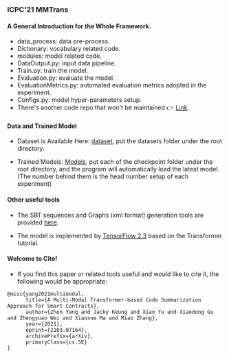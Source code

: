 ### ICPC'21 MMTrans

#### A General Introduction for the Whole Framework.

- data_process: data pre-process.
- Dictionary: vocabulary related code.
- modules: model related code.
- DataOutput.py:  input data pipeline.
- Train.py: train the model.
- Evaluation.py: evaluate the model.
- EvaluationMetrics.py: automated evaluation metrics adopted in the experiment.
- Configs.py: model hyper-parameters setup.
- There's another code repo that won't be maintained :point_right: [Link](https://zenodo.org/record/4452609#.YFB9w50zYuU).

#### Data and Trained Model

- Dataset is Available Here: [dataset](https://zenodo.org/record/4587089#.YEMmWugzYuU), put the datasets folder under the root directory.

- Trained Models: [Models](https://drive.google.com/drive/folders/1VkyISadwA8tp43xhJglqXIoSX3tT33k8?usp=sharing), put each of the checkpoint folder under the root directory, 
and the program will automatically load the latest model. (The number behind them is the head number setup of each experiment)

#### Other useful tools

- The SBT sequences and Graphs (xml format) generation tools are provided [here](https://github.com/yz1019117968/SC_tokenization).

- The model is implemented by [TensorFlow 2.3](https://www.tensorflow.org/tutorials/text/transformer?hl=zh-cn) based on the Transformer tutorial.  

#### Welcome to Cite!  
- If you find this paper or related tools useful and would like to cite it, the following would be appropriate:
```
@misc{yang2021multimodal,
      title={A Multi-Modal Transformer-based Code Summarization Approach for Smart Contracts}, 
      author={Zhen Yang and Jacky Keung and Xiao Yu and Xiaodong Gu and Zhengyuan Wei and Xiaoxue Ma and Miao Zhang},
      year={2021},
      eprint={2103.07164},
      archivePrefix={arXiv},
      primaryClass={cs.SE}
}
```

  
